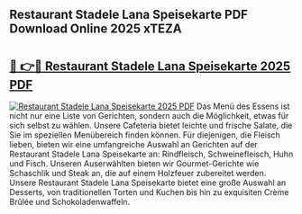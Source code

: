 ## Restaurant Stadele Lana Speisekarte PDF Download Online 2025 xTEZA

# <h2><a href="http://gc6j612.nevu.top/?p=Restaurant+Stadele+Lana+Speisekarte">🔗 👉🔴 Restaurant Stadele Lana Speisekarte 2025 PDF</a></h2>

[![Restaurant Stadele Lana Speisekarte 2025 PDF](https://i.imgur.com/dBaPXMq.png)](http://gc6j612.nevu.top/?p=Restaurant+Stadele+Lana+Speisekarte)
Das Menü des Essens ist nicht nur eine Liste von Gerichten, sondern auch die Möglichkeit, etwas für sich selbst zu wählen. Unsere Cafeteria bietet leichte und frische Salate, die Sie im speziellen Menübereich finden können. Für diejenigen, die Fleisch lieben, bieten wir eine umfangreiche Auswahl an Gerichten auf der Restaurant Stadele Lana Speisekarte an: Rindfleisch, Schweinefleisch, Huhn und Fisch. Unseren Auserwählten bieten wir Gourmet-Gerichte wie Schaschlik und Steak an, die auf einem Holzfeuer zubereitet werden. Unsere Restaurant Stadele Lana Speisekarte bietet eine große Auswahl an Desserts, von traditionellen Torten und Kuchen bis hin zu exquisiten Crème Brûlée und Schokoladenwaffeln.
